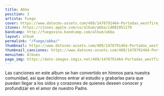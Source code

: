 ```yaml
---
title: Abba
position: 3
artista: Fuego
cover: https://www.datocms-assets.com/489/1478791464-Portadas_westfire_Abba.jpg?ixlib=rb-1.1.0&ch=DPR%2CWidth&auto=compress%2Cformat
itunes: https://itunes.apple.com/us/album/abba/id881951179
bandcamp: http://fuegovina.bandcamp.com/album/abba
layout: album
permalink: "/fuego/abba/"
thumbnail: https://www.datocms-assets.com/489/1478791464-Portadas_westfire_Abba.jpg?ixlib=rb-1.1.0&ch=DPR%2CWidth&auto=compress%2Cformat&w=370
thumbnail_canciones: https://www.datocms-assets.com/489/1478791464-Portadas_westfire_Abba.jpg?ixlib=rb-1.1.0&ch=DPR%2CWidth&auto=compress%2Cformat&w=285
menuitem: Álbums
page_img: https://dato-images.imgix.net/489/1478791464-Portadas_westfire_Abba.jpg?ixlib=rb-1.1.0&ch=DPR%2CWidth&auto=compress%2Cformat
---
```


<p>Las canciones en este album se han convertido en himnos para nuestra comunidad, así que decidimos entrar al estudio y grabarlas para que puedan llegar a los oídos y corazones de quienes deseen conocer y profundizar en el amor de nuestro Padre.</p>